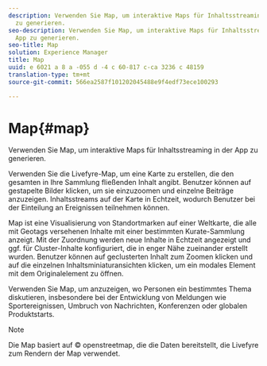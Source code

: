 ```yaml
---
description: Verwenden Sie Map, um interaktive Maps für Inhaltsstreaming in der App
  zu generieren.
seo-description: Verwenden Sie Map, um interaktive Maps für Inhaltsstreaming in der
  App zu generieren.
seo-title: Map
solution: Experience Manager
title: Map
uuid: e 6021 a 8 a -055 d -4 c 60-817 c-ca 3236 c 48159
translation-type: tm+mt
source-git-commit: 566ea2587f101202045488e9f4edf73ece100293

---
```



# Map{#map}

Verwenden Sie Map, um interaktive Maps für Inhaltsstreaming in der App zu generieren.

Verwenden Sie die Livefyre-Map, um eine Karte zu erstellen, die den gesamten in Ihre Sammlung fließenden Inhalt angibt. Benutzer können auf gestapelte Bilder klicken, um sie einzuzoomen und einzelne Beiträge anzuzeigen. Inhaltsstreams auf der Karte in Echtzeit, wodurch Benutzer bei der Einteilung an Ereignissen teilnehmen können.

Map ist eine Visualisierung von Standortmarken auf einer Weltkarte, die alle mit Geotags versehenen Inhalte mit einer bestimmten Kurate-Sammlung anzeigt. Mit der Zuordnung werden neue Inhalte in Echtzeit angezeigt und ggf. für Cluster-Inhalte konfiguriert, die in enger Nähe zueinander erstellt wurden. Benutzer können auf geclusterten Inhalt zum Zoomen klicken und auf die einzelnen Inhaltsminiaturansichten klicken, um ein modales Element mit dem Originalelement zu öffnen.

Verwenden Sie Map, um anzuzeigen, wo Personen ein bestimmtes Thema diskutieren, insbesondere bei der Entwicklung von Meldungen wie Sportereignissen, Umbruch von Nachrichten, Konferenzen oder globalen Produktstarts.

>[!NOTE]
>
>Die Map basiert auf © openstreetmap, die die Daten bereitstellt, die Livefyre zum Rendern der Map verwendet.


